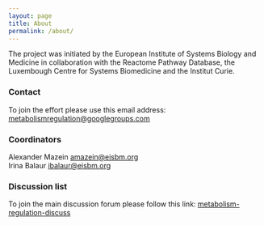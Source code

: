 ```yaml
---
layout: page
title: About
permalink: /about/
---
```


The project was initiated by the European Institute of Systems Biology and Medicine in collaboration with the Reactome Pathway Database, the Luxembough Centre for Systems Biomedicine and the Institut Curie.

### Contact

To join the effort please use this email address:<br />
[metabolismregulation@googlegroups.com](mailto:metabolismregulation@googlegroups.com)

### Coordinators

Alexander Mazein [amazein@eisbm.org](mailto:amazein@eisbm.org)<br />
Irina Balaur [ibalaur@eisbm.org](mailto:ibalaur@eisbm.org)<br />

### Discussion list

To join the main discussion forum please follow this link: [metabolism-regulation-discuss](https://groups.google.com/forum/#!forum/metabolism-regulation-discuss)
